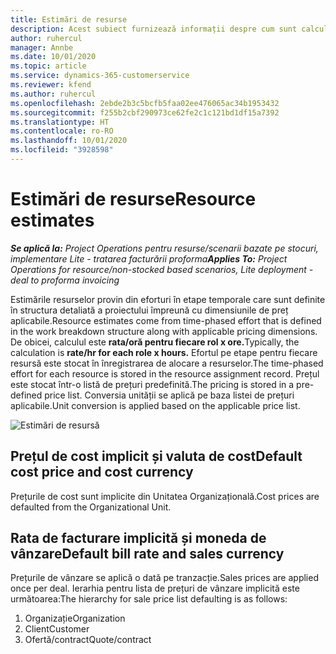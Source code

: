 ```yaml
---
title: Estimări de resurse
description: Acest subiect furnizează informații despre cum sunt calculate estimările de resurse în Project Operations.
author: ruhercul
manager: Annbe
ms.date: 10/01/2020
ms.topic: article
ms.service: dynamics-365-customerservice
ms.reviewer: kfend
ms.author: ruhercul
ms.openlocfilehash: 2ebde2b3c5bcfb5faa02ee476065ac34b1953432
ms.sourcegitcommit: f255b2cbf290973ce62fe2c1c121bd1df15a7392
ms.translationtype: HT
ms.contentlocale: ro-RO
ms.lasthandoff: 10/01/2020
ms.locfileid: "3928598"
---
```

# <a name="resource-estimates"></a><span data-ttu-id="452fe-103">Estimări de resurse</span><span class="sxs-lookup"><span data-stu-id="452fe-103">Resource estimates</span></span>

<span data-ttu-id="452fe-104">_**Se aplică la:** Project Operations pentru resurse/scenarii bazate pe stocuri, implementare Lite - tratarea facturării proforma_</span><span class="sxs-lookup"><span data-stu-id="452fe-104">_**Applies To:** Project Operations for resource/non-stocked based scenarios, Lite deployment - deal to proforma invoicing_</span></span>

<span data-ttu-id="452fe-105">Estimările resurselor provin din eforturi în etape temporale care sunt definite în structura detaliată a proiectului împreună cu dimensiunile de preț aplicabile.</span><span class="sxs-lookup"><span data-stu-id="452fe-105">Resource estimates come from time-phased effort that is defined in the work breakdown structure along with applicable pricing dimensions.</span></span> <span data-ttu-id="452fe-106">De obicei, calculul este **rata/oră pentru fiecare rol x ore.**</span><span class="sxs-lookup"><span data-stu-id="452fe-106">Typically, the calculation is **rate/hr for each role x hours.**</span></span> <span data-ttu-id="452fe-107">Efortul pe etape pentru fiecare resursă este stocat în înregistrarea de alocare a resurselor.</span><span class="sxs-lookup"><span data-stu-id="452fe-107">The time-phased effort for each resource is stored in the resource assignment record.</span></span> <span data-ttu-id="452fe-108">Prețul este stocat într-o listă de prețuri predefinită.</span><span class="sxs-lookup"><span data-stu-id="452fe-108">The pricing is stored in a pre-defined price list.</span></span> <span data-ttu-id="452fe-109">Conversia unității se aplică pe baza listei de prețuri aplicabile.</span><span class="sxs-lookup"><span data-stu-id="452fe-109">Unit conversion is applied based on the applicable price list.</span></span>

![Estimări de resursă](./media/navigation12.png)

## <a name="default-cost-price-and-cost-currency"></a><span data-ttu-id="452fe-111">Prețul de cost implicit și valuta de cost</span><span class="sxs-lookup"><span data-stu-id="452fe-111">Default cost price and cost currency</span></span>

<span data-ttu-id="452fe-112">Prețurile de cost sunt implicite din Unitatea Organizațională.</span><span class="sxs-lookup"><span data-stu-id="452fe-112">Cost prices are defaulted from the Organizational Unit.</span></span>

## <a name="default-bill-rate-and-sales-currency"></a><span data-ttu-id="452fe-113">Rata de facturare implicită și moneda de vânzare</span><span class="sxs-lookup"><span data-stu-id="452fe-113">Default bill rate and sales currency</span></span>

<span data-ttu-id="452fe-114">Prețurile de vânzare se aplică o dată pe tranzacție.</span><span class="sxs-lookup"><span data-stu-id="452fe-114">Sales prices are applied once per deal.</span></span> <span data-ttu-id="452fe-115">Ierarhia pentru lista de prețuri de vânzare implicită este următoarea:</span><span class="sxs-lookup"><span data-stu-id="452fe-115">The hierarchy for sale price list defaulting is as follows:</span></span>

1. <span data-ttu-id="452fe-116">Organizație</span><span class="sxs-lookup"><span data-stu-id="452fe-116">Organization</span></span>
2. <span data-ttu-id="452fe-117">Client</span><span class="sxs-lookup"><span data-stu-id="452fe-117">Customer</span></span>
3. <span data-ttu-id="452fe-118">Ofertă/contract</span><span class="sxs-lookup"><span data-stu-id="452fe-118">Quote/contract</span></span>
